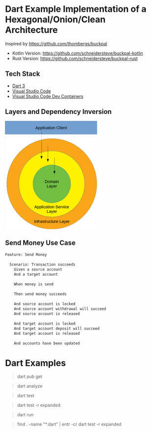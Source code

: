 # Dart Example Implementation of a Hexagonal/Onion/Clean Architecture

Inspired by https://github.com/thombergs/buckpal

* Kotlin Version: https://github.com/schneidersteve/buckpal-kotlin
* Rust Version: https://github.com/schneidersteve/buckpal-rust

## Tech Stack
* [Dart 3](https://dart.dev)
* [Visual Studio Code](https://code.visualstudio.com)
* [Visual Studio Code Dev Containers](https://code.visualstudio.com/docs/devcontainers/containers#_quick-start-open-a-git-repository-or-github-pr-in-an-isolated-container-volume)

## Layers and Dependency Inversion

![Dependency Inversion](di.png)

## Send Money Use Case

```gherkin
Feature: Send Money

  Scenario: Transaction succeeds
    Given a source account
    And a target account

    When money is send

    Then send money succeeds

    And source account is locked
    And source account withdrawal will succeed
    And source account is released

    And target account is locked
    And target account deposit will succeed
    And target account is released

    And accounts have been updated
```

# Dart Examples

> dart pub get

> dart analyze

> dart test

> dart test -r expanded

> dart run

> find . -name "*.dart" | entr -cr dart test -r expanded
